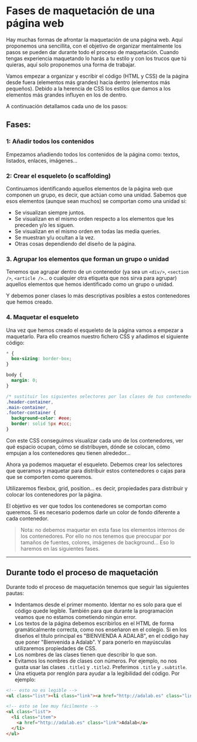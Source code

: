 # Fases de maquetación de una página web

Hay muchas formas de afrontar la maquetación de una página web. Aquí proponemos una sencillita, con el objetivo de organizar mentalmente los pasos se pueden dar durante todo el proceso de maquetación. Cuando tengas experiencia maquetando lo harás a tu estilo y con los trucos que tú quieras, aquí solo proponemos una forma de trabajar.

Vamos empezar a organizar y escribir el código (HTML y CSS) de la página desde fuera (elementos más grandes) hacia dentro (elementos más pequeños). Debido a la herencia de CSS los estilos que damos a los elementos más grandes influyen en los de dentro.

A continuación detallamos cada uno de los pasos:

## Fases:

### 1: Añadir todos los contenidos

Empezamos añadiendo todos los contenidos de la página como: textos, listados, enlaces, imágenes...

### 2: Crear el esqueleto (o scaffolding)

Continuamos identificando aquellos elementos de la página web que componen un grupo, es decir, que actúan como una unidad. Sabemos que esos elementos (aunque sean muchos) se comportan como una unidad si:

* Se visualizan siempre juntos.
* Se visualizan en el mismo orden respecto a los elementos que les preceden y/o les siguen.
* Se visualizan en el mismo orden en todas las media queries.
* Se muestran y/u ocultan a la vez.
* Otras cosas dependiendo del diseño de la página.

### 3. Agrupar los elementos que forman un grupo o unidad

Tenemos que agrupar dentro de un contenedor (ya sea un `<div/>`, `<section />`, `<article />`... o cualquier otra etiqueta que nos sirva para agrupar) aquellos elementos que hemos identificado como un grupo o unidad.

Y debemos poner clases lo más descriptivas posibles a estos contenedores que hemos creado.

### 4. Maquetar el esqueleto

Una vez que hemos creado el esqueleto de la página vamos a empezar a maquetarlo. Para ello creamos nuestro fichero CSS y añadimos el siguiente código:

```css
* {
  box-sizing: border-box;
}

body {
  margin: 0;
}

/* sustituir los siguientes selectores por las clases de tus contenedores y añadir los que falten */
.header-container,
.main-container,
.footer-container {
  background-color: #eee;
  border: solid 5px #ccc;
}
```

Con este CSS conseguimos visualizar cada uno de los contenedores, ver qué espacio ocupan, cómo se distribuyen, dónde se colocan, cómo empujan a los contenedores qeu tienen alrededor...

Ahora ya podemos maquetar el esqueleto. Debemos crear los selectores que queramos y maquetar para distribuir estos contenedores o cajas para que se comporten como queremos.

Utilizaremos flexbox, grid, position... es decir, propiedades para distribuir y colocar los contenedores por la página.

El objetivo es ver que todos los contenedores se comportan como queremos. Si es necesario podemos darle un color de fondo diferente a cada contenedor.

> Nota: no debemos maquetar en esta fase los elementos internos de los contenedores. Por ello no nos tenemos que preocupar por tamaños de fuentes, colores, imágenes de background... Eso lo haremos en las siguientes fases.

<!-- ### 5. Separar el código en partials

Ya hemos dividido la página en sus diferentes partes o contenedores. Es el momento de dividir el código HTML en partials y el código CSS en partials de SASS.

Ya que estamos creando los partials de SASS, es un buen momento para crear otros partials como por ejemplo el de variables y reset.

Al finalizar tendremos nuestro código muy limpio y ordenado. Nuestra mente entrará en modo zen ;) -->

---

## Durante todo el proceso de maquetación

Durante todo el proceso de maquetación tenemos que seguir las siguientes pautas:

* Indentamos desde el primer momento. Identar no es solo para que el código quede legible. También para que durante la programación veamos que no estamos cometiendo ningún error.
* Los textos de la página debemos escribirlos en el HTML de forma gramáticalmente correcta, como nos enseñaron en el colegio. Si en los diseños el título principal es "BIENVIENDA A ADALAB", en el código hay que poner "Bienvenida a Adalab". Y para ponerlo en mayúsculas utilizaremos propiedades de CSS.
* Los nombres de las clases tienen que describir lo que son.
* Evitamos los nombres de clases con números. Por ejemplo, no nos gusta usar las clases `.title1` y `.title2`. Preferimos `.title` y `.subtitle`.
* Una etiqueta por renglón para ayudar a la legibilidad del código. Por ejemplo:

```html
<!-- esto no es legible -->
<ul class="list"><li class="link"><a href="http://adalab.es" class="link">Adalab</a></li></ul>

<!-- esto se lee muy fácilmente -->
<ul class="list">
  <li class="item">
    <a href="http://adalab.es" class="link">Adalab</a>
  </li>
</ul>
```